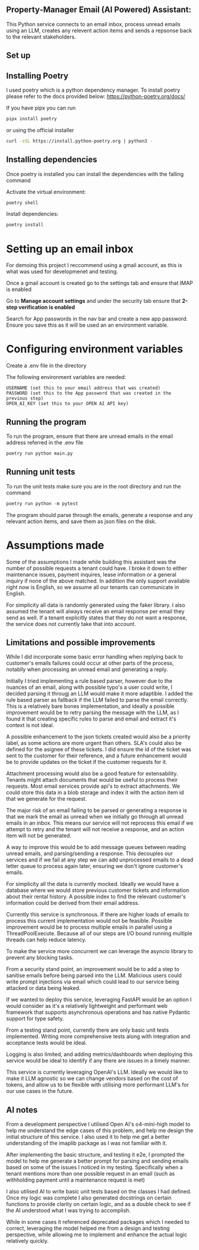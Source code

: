 ## Property‑Manager Email (AI Powered) Assistant:

This Python service connects to an email inbox, process unread emails using an LLM, creates any relevent action items and sends a repsonse back to the relevant stakeholders.

## Set up

## Installing Poetry

I used poetry which is a python dependency manager. To install poetry please refer to the docs provided below:
https://python-poetry.org/docs/

If you have pipx you can run

```bash
pipx install poetry
```

or using the official installer

```bash
curl -sSL https://install.python-poetry.org | python3 -
```

## Installing dependencies

Once poetry is installed you can install the dependencies with the falling command

Activate the virtual environment:

```python
poetry shell
```

Install dependencies:

```python
poetry install
```

# Setting up an email inbox

For demoing this project I reccommend using a gmail account, as this is what was used for developmenet and testing.

Once a gmail account is created go to the settings tab and ensure that IMAP is enabled

Go to **Manage account settings** and under the security tab ensure that **2-step verification is enabled**

Search for App passwords in the nav bar and create a new app password. Ensure you save this as it will be used an an environment variable.

# Configuring environment variables

Create a .env file in the directory

The following environment variables are needed:

```
USERNAME (set this to your email address that was created)
PASSWORD (set this to the App password that was created in the previous step)
OPEN_AI_KEY (set this to your OPEN AI API key)
```

## Running the program

To run the program, ensure that there are unread emails in the email address referred in the .env file

```python
poetry run python main.py
```

## Running unit tests

To run the unit tests make sure you are in the root directory and run the command

```python
poetry run python -m pytest
```

The program should parse through the emails, generate a response and any relevant action items, and save them as json files on the disk.

# Assumptions made

Some of the assumptions I made while building this assistant was the number of possible requests a tenant could have. I broke it down to either maintenance issues, payment inquires, lease information or a general inquiry if none of the above matched. In addition the only support available right now is English, so we assume all our tenants can communicate in English.

For simplicity all data is randomly generated using the faker library. I also assumed the tenant will always receive an email response per email they send as well. If a tenant explicitly states that they do not want a response, the service does not currently take that into account.

## Limitations and possible improvements

While I did incorporate some basic error handling when replying back to customer's emails failures could occur at other parts of the process, notablly when processing an unread email and generating a reply.

Initially I tried implementing a rule based parser, however due to the nuances of an email, along with possible typo's a user could write, I decided parsing it througj an LLM would make it more adaptible. I added the rule based parser as fallback if the LLM failed to parse the email correctly. This is a relatively bare bones implementation, and ideally a possible improvement would be to retry parsing the message with the LLM, as I found it that creating specific rules to parse and email and extract it's context is not ideal.

A possible enhancement to the json tickets created would also be a priority label, as some actions are more urgent than others. SLA's could also be defined for the asignee of these tickets. I did ensure the id of the ticket was sent to the customer for their reference, and a future enhancement would be to provide updates on the ticket if the customer requests for it.

Attachment processing would also be a good feature for extensability. Tenants might attach documents that would be useful to process their requests. Most email services provide api's to extract attachments. We could store this data in a blob storage and index it with the action item id that we generate for the request.

The major risk of an email failing to be parsed or generating a response is that we mark the email as unread when we initially go through all unread emails in an inbox. This means our service will not reprocess this email if we attempt to retry and the tenant will not receive a response, and an action item will not be generated.

A way to improve this would be to add message queues between reading unread emails, and parsing/sending a response. This decouples our services and if we fail at any step we can add unprocessed emails to a dead letter queue to process again later, ensuring we don't ignore customer's emails.

For simplicity all the data is currently mocked. Ideally we would have a database where we would store previous customer tickets and information about their rental history. A possible index to find the relevant customer's information could be derived from their email address.

Currently this service is synchronous. If there are higher loads of emails to process this current implementation would not be feasible. Possible improvement would be to process multiple emails in parallel using a ThreadPoolExecute. Because all of our steps are I/O bound running multiple threads can help reduce latency.

To make the service more concurrent we can leverage the asyncio library to prevent any blocking tasks.

From a security stand point, an improvement would be to add a step to sanitise emails before being parsed into the LLM. Malicious users could write prompt injections via email which could lead to our service being attacked or data being leaked.

If we wanted to deploy this service, leveraging FastAPI would be an option I would consider as it's a relatively lightweight and performant web framework that supports asynchronous operations and has native Pydantic support for type safety.

From a testing stand point, currently there are only basic unit tests implemented. Writing more comprehensive tests along with integration and acceptance tests would be ideal.

Logging is also limited, and adding metrics/dashboards when deploying this service would be ideal to identify if any there are issues in a timely manner.

This service is currently leveraging OpenAI's LLM. Ideally we would like to make it LLM agnostic so we can change vendors based on the cost of tokens, and allow us to be flexible with utilising more performant LLM's for our use cases in the future.

## AI notes

From a development perspective I utilised Open AI's o4-mini-high model to help me understand the edge cases of this problem, and help me design the initial structure of this service. I also used it to help me get a better understanding of the imaplib package as I was not familiar with it.

After implementing the basic structure, and testing it e2e, I prompted the model to help me generate a better prompt for parsing and sending emails based on some of the issues I noticed in my testing. Specifically when a tenant mentions more than one possible request in an email (such as withholding payment until a maintenance request is met)

I also utilised AI to write basic unit tests based on the classes I had defined. Once my logic was complete I also generated docstrings on certain functions to provide clarity on certain logic, and as a double check to see if the AI understood what I was trying to accomplish.

While in some cases it referenced deprecated packages which I needed to correct, leveraging the model helped me from a design and testing perspective, while allowing me to implement and enhance the actual logic relatively quickly.
